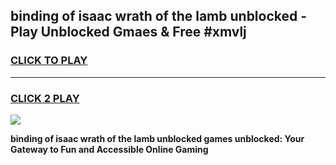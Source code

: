 
## binding of isaac wrath of the lamb unblocked - Play Unblocked Gmaes & Free #xmvlj
<h3>
<a href="https://news.freeplayer.one?title=binding_of_isaac_wrath_of_the_lamb_unblocked&ref=24F">CLICK TO PLAY</a></h3>
<hr>

<h3>
<a href="https://news.freeplayer.one?title=binding_of_isaac_wrath_of_the_lamb_unblocked&ref=24F">CLICK 2 PLAY</a>
  
</h3>

<a href="https://news.freeplayer.one?title=binding_of_isaac_wrath_of_the_lamb_unblocked&ref=24F/"><img src="https://clearcache.store/games.png"></a>


**binding of isaac wrath of the lamb unblocked games unblocked: Your Gateway to Fun and Accessible Online Gaming**
